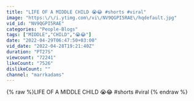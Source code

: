 ```yaml
---
title: "LIFE OF A MIDDLE CHILD 😭😂 #shorts #viral"
image: "https:\/\/i.ytimg.com\/vi\/NV9QGPI5RAE\/hqdefault.jpg"
vid_id: "NV9QGPI5RAE"
categories: "People-Blogs"
tags: ["MIDDLE","CHILD","😭😂"]
date: "2022-04-29T06:47:50+03:00"
vid_date: "2022-04-28T19:21:40Z"
duration: "PT27S"
viewcount: "72241"
likeCount: "7526"
dislikeCount: ""
channel: "marrkadams"
---
```

{% raw %}LIFE OF A MIDDLE CHILD 😭😂 #shorts #viral {% endraw %}
